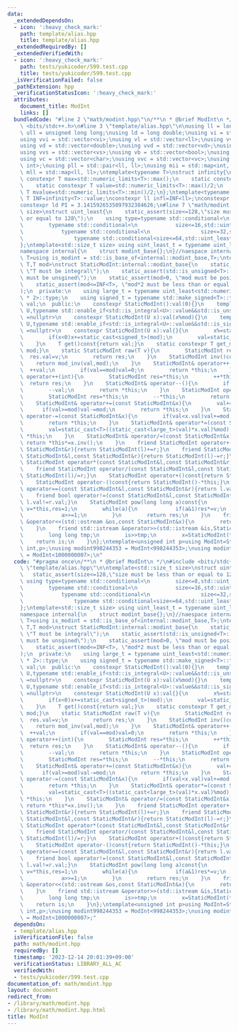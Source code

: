 ```yaml
---
data:
  _extendedDependsOn:
  - icon: ':heavy_check_mark:'
    path: template/alias.hpp
    title: template/alias.hpp
  _extendedRequiredBy: []
  _extendedVerifiedWith:
  - icon: ':heavy_check_mark:'
    path: tests/yukicoder/599.test.cpp
    title: tests/yukicoder/599.test.cpp
  _isVerificationFailed: false
  _pathExtension: hpp
  _verificationStatusIcon: ':heavy_check_mark:'
  attributes:
    document_title: ModInt
    links: []
  bundledCode: "#line 2 \"math/modint.hpp\"\n/**\n * @brief ModInt\n */\n#include\
    \ <bits/stdc++.h>\n#line 3 \"template/alias.hpp\"\n\nusing ll = long long;\nusing\
    \ ull = unsigned long long;\nusing ld = long double;\nusing vi = std::vector<int>;\n\
    using vvi = std::vector<vi>;\nusing vl = std::vector<ll>;\nusing vvl = std::vector<vl>;\n\
    using vd = std::vector<double>;\nusing vvd = std::vector<vd>;\nusing vs = std::vector<std::string>;\n\
    using vvs = std::vector<vs>;\nusing vb = std::vector<bool>;\nusing vvb = std::vector<vb>;\n\
    using vc = std::vector<char>;\nusing vvc = std::vector<vc>;\nusing pii = std::pair<int,\
    \ int>;\nusing pll = std::pair<ll, ll>;\nusing mii = std::map<int, int>;\nusing\
    \ mll = std::map<ll, ll>;\ntemplate<typename T>\nstruct infinity{\n    static\
    \ constexpr T max=std::numeric_limits<T>::max();\n    static constexpr T min=std::numeric_limits<T>::min();\n\
    \    static constexpr T value=std::numeric_limits<T>::max()/2;\n    static constexpr\
    \ T mvalue=std::numeric_limits<T>::min()/2;\n};\ntemplate<typename T>constexpr\
    \ T INF=infinity<T>::value;\nconstexpr ll infl=INF<ll>;\nconstexpr int inf = INF<int>;\n\
    constexpr ld PI = 3.1415926535897932384626;\n#line 7 \"math/modint.hpp\"\n\ntemplate<std::size_t\
    \ size>\nstruct uint_least{\n    static_assert(size<=128,\"size must be less than\
    \ or equal to 128\");\n    using type=typename std::conditional<\n        size<=8,std::uint_least8_t,\n\
    \        typename std::conditional<\n            size<=16,std::uint_least16_t,\n\
    \            typename std::conditional<\n                size<=32,std::uint_least32_t,\n\
    \                typename std::conditional<size<=64,std::uint_least64_t,__uint128_t>::type>::type>::type>::type;\n\
    };\ntemplate<std::size_t size> using uint_least_t = typename uint_least<size>::type;\n\
    namespace internal{\n    struct modint_base{};\n}//naespace internal\ntemplate<typename\
    \ T>using is_modint = std::is_base_of<internal::modint_base,T>;\ntemplate<typename\
    \ T,T mod>\nstruct StaticModInt:internal::modint_base{\n    static_assert(std::is_integral<T>::value,\
    \ \"T must be integral\");\n    static_assert(std::is_unsigned<T>::value, \"T\
    \ must be unsgined\");\n    static_assert(mod>0, \"mod must be positive\");\n\
    \    static_assert(mod<=INF<T>, \"mod*2 must be less than or equal to T::max()\"\
    );\n  private:\n    using large_t = typename uint_least<std::numeric_limits<T>::digits\
    \ * 2>::type;\n    using signed_t = typename std::make_signed<T>::type;\n    T\
    \ val;\n  public:\n    constexpr StaticModInt():val(0){}\n    template<typename\
    \ U,typename std::enable_if<std::is_integral<U>::value&&std::is_unsigned<U>::value>::type*\
    \ =nullptr>\n    constexpr StaticModInt(U x):val(x%mod){}\n    template<typename\
    \ U,typename std::enable_if<std::is_integral<U>::value&&std::is_signed<U>::value>::type*\
    \ =nullptr>\n    constexpr StaticModInt(U x):val{}{\n        x%=static_cast<signed_t>(mod);\n\
    \        if(x<0)x+=static_cast<signed_t>(mod);\n        val=static_cast<T>(x);\n\
    \    }\n    T get()const{return val;}\n    static constexpr T get_mod(){return\
    \ mod;}\n    static StaticModInt raw(T v){\n        StaticModInt res;\n      \
    \  res.val=v;\n        return res;\n    }\n    StaticModInt inv()const{\n    \
    \    return mod_inv(val,mod);\n    }\n    StaticModInt& operator++(){\n      \
    \  ++val;\n        if(val==mod)val=0;\n        return *this;\n    }\n    StaticModInt\
    \ operator++(int){\n        StaticModInt res=*this;\n        ++*this;\n      \
    \  return res;\n    }\n    StaticModInt& operator--(){\n        if(val==0)val=mod;\n\
    \        --val;\n        return *this;\n    }\n    StaticModInt operator--(int){\n\
    \        StaticModInt res=*this;\n        --*this;\n        return res;\n    }\n\
    \    StaticModInt& operator+=(const StaticModInt&x){\n        val+=x.val;\n  \
    \      if(val>=mod)val-=mod;\n        return *this;\n    }\n    StaticModInt&\
    \ operator-=(const StaticModInt&x){\n        if(val<x.val)val+=mod;\n        val-=x.val;\n\
    \        return *this;\n    }\n    StaticModInt& operator*=(const StaticModInt&x){\n\
    \        val=static_cast<T>((static_cast<large_t>(val)*x.val)%mod);\n        return\
    \ *this;\n    }\n    StaticModInt& operator/=(const StaticModInt&x){\n       \
    \ return *this*=x.inv();\n    }\n    friend StaticModInt operator+(const StaticModInt&l,const\
    \ StaticModInt&r){return StaticModInt(l)+=r;}\n    friend StaticModInt operator-(const\
    \ StaticModInt&l,const StaticModInt&r){return StaticModInt(l)-=r;}\n    friend\
    \ StaticModInt operator*(const StaticModInt&l,const StaticModInt&r){return StaticModInt(l)*=r;}\n\
    \    friend StaticModInt operator/(const StaticModInt&l,const StaticModInt&r){return\
    \ StaticModInt(l)/=r;}\n    StaticModInt operator+()const{return StaticModInt(*this);}\n\
    \    StaticModInt operator-()const{return StaticModInt()-*this;}\n    friend bool\
    \ operator==(const StaticModInt&l,const StaticModInt&r){return l.val==r.val;}\n\
    \    friend bool operator!=(const StaticModInt&l,const StaticModInt&r){return\
    \ l.val!=r.val;}\n    StaticModInt pow(long long a)const{\n        StaticModInt\
    \ v=*this,res=1;\n        while(a){\n            if(a&1)res*=v;\n            v*=v;\n\
    \            a>>=1;\n        }\n        return res;\n    }\n    friend std::ostream\
    \ &operator<<(std::ostream &os,const StaticModInt&x){\n        return os<<x.val;\n\
    \    }\n    friend std::istream &operator>>(std::istream &is,StaticModInt&x){\n\
    \        long long tmp;\n        is>>tmp;\n        x=StaticModInt(tmp);\n    \
    \    return is;\n    }\n};\ntemplate<unsigned int p>using ModInt=StaticModInt<unsigned\
    \ int,p>;\nusing modint998244353 = ModInt<998244353>;\nusing modint1000000007\
    \ = ModInt<1000000007>;\n"
  code: "#pragma once\n/**\n * @brief ModInt\n */\n#include <bits/stdc++.h>\n#include\
    \ \"template/alias.hpp\"\n\ntemplate<std::size_t size>\nstruct uint_least{\n \
    \   static_assert(size<=128,\"size must be less than or equal to 128\");\n   \
    \ using type=typename std::conditional<\n        size<=8,std::uint_least8_t,\n\
    \        typename std::conditional<\n            size<=16,std::uint_least16_t,\n\
    \            typename std::conditional<\n                size<=32,std::uint_least32_t,\n\
    \                typename std::conditional<size<=64,std::uint_least64_t,__uint128_t>::type>::type>::type>::type;\n\
    };\ntemplate<std::size_t size> using uint_least_t = typename uint_least<size>::type;\n\
    namespace internal{\n    struct modint_base{};\n}//naespace internal\ntemplate<typename\
    \ T>using is_modint = std::is_base_of<internal::modint_base,T>;\ntemplate<typename\
    \ T,T mod>\nstruct StaticModInt:internal::modint_base{\n    static_assert(std::is_integral<T>::value,\
    \ \"T must be integral\");\n    static_assert(std::is_unsigned<T>::value, \"T\
    \ must be unsgined\");\n    static_assert(mod>0, \"mod must be positive\");\n\
    \    static_assert(mod<=INF<T>, \"mod*2 must be less than or equal to T::max()\"\
    );\n  private:\n    using large_t = typename uint_least<std::numeric_limits<T>::digits\
    \ * 2>::type;\n    using signed_t = typename std::make_signed<T>::type;\n    T\
    \ val;\n  public:\n    constexpr StaticModInt():val(0){}\n    template<typename\
    \ U,typename std::enable_if<std::is_integral<U>::value&&std::is_unsigned<U>::value>::type*\
    \ =nullptr>\n    constexpr StaticModInt(U x):val(x%mod){}\n    template<typename\
    \ U,typename std::enable_if<std::is_integral<U>::value&&std::is_signed<U>::value>::type*\
    \ =nullptr>\n    constexpr StaticModInt(U x):val{}{\n        x%=static_cast<signed_t>(mod);\n\
    \        if(x<0)x+=static_cast<signed_t>(mod);\n        val=static_cast<T>(x);\n\
    \    }\n    T get()const{return val;}\n    static constexpr T get_mod(){return\
    \ mod;}\n    static StaticModInt raw(T v){\n        StaticModInt res;\n      \
    \  res.val=v;\n        return res;\n    }\n    StaticModInt inv()const{\n    \
    \    return mod_inv(val,mod);\n    }\n    StaticModInt& operator++(){\n      \
    \  ++val;\n        if(val==mod)val=0;\n        return *this;\n    }\n    StaticModInt\
    \ operator++(int){\n        StaticModInt res=*this;\n        ++*this;\n      \
    \  return res;\n    }\n    StaticModInt& operator--(){\n        if(val==0)val=mod;\n\
    \        --val;\n        return *this;\n    }\n    StaticModInt operator--(int){\n\
    \        StaticModInt res=*this;\n        --*this;\n        return res;\n    }\n\
    \    StaticModInt& operator+=(const StaticModInt&x){\n        val+=x.val;\n  \
    \      if(val>=mod)val-=mod;\n        return *this;\n    }\n    StaticModInt&\
    \ operator-=(const StaticModInt&x){\n        if(val<x.val)val+=mod;\n        val-=x.val;\n\
    \        return *this;\n    }\n    StaticModInt& operator*=(const StaticModInt&x){\n\
    \        val=static_cast<T>((static_cast<large_t>(val)*x.val)%mod);\n        return\
    \ *this;\n    }\n    StaticModInt& operator/=(const StaticModInt&x){\n       \
    \ return *this*=x.inv();\n    }\n    friend StaticModInt operator+(const StaticModInt&l,const\
    \ StaticModInt&r){return StaticModInt(l)+=r;}\n    friend StaticModInt operator-(const\
    \ StaticModInt&l,const StaticModInt&r){return StaticModInt(l)-=r;}\n    friend\
    \ StaticModInt operator*(const StaticModInt&l,const StaticModInt&r){return StaticModInt(l)*=r;}\n\
    \    friend StaticModInt operator/(const StaticModInt&l,const StaticModInt&r){return\
    \ StaticModInt(l)/=r;}\n    StaticModInt operator+()const{return StaticModInt(*this);}\n\
    \    StaticModInt operator-()const{return StaticModInt()-*this;}\n    friend bool\
    \ operator==(const StaticModInt&l,const StaticModInt&r){return l.val==r.val;}\n\
    \    friend bool operator!=(const StaticModInt&l,const StaticModInt&r){return\
    \ l.val!=r.val;}\n    StaticModInt pow(long long a)const{\n        StaticModInt\
    \ v=*this,res=1;\n        while(a){\n            if(a&1)res*=v;\n            v*=v;\n\
    \            a>>=1;\n        }\n        return res;\n    }\n    friend std::ostream\
    \ &operator<<(std::ostream &os,const StaticModInt&x){\n        return os<<x.val;\n\
    \    }\n    friend std::istream &operator>>(std::istream &is,StaticModInt&x){\n\
    \        long long tmp;\n        is>>tmp;\n        x=StaticModInt(tmp);\n    \
    \    return is;\n    }\n};\ntemplate<unsigned int p>using ModInt=StaticModInt<unsigned\
    \ int,p>;\nusing modint998244353 = ModInt<998244353>;\nusing modint1000000007\
    \ = ModInt<1000000007>;"
  dependsOn:
  - template/alias.hpp
  isVerificationFile: false
  path: math/modint.hpp
  requiredBy: []
  timestamp: '2023-12-14 20:01:39+09:00'
  verificationStatus: LIBRARY_ALL_AC
  verifiedWith:
  - tests/yukicoder/599.test.cpp
documentation_of: math/modint.hpp
layout: document
redirect_from:
- /library/math/modint.hpp
- /library/math/modint.hpp.html
title: ModInt
---
```

